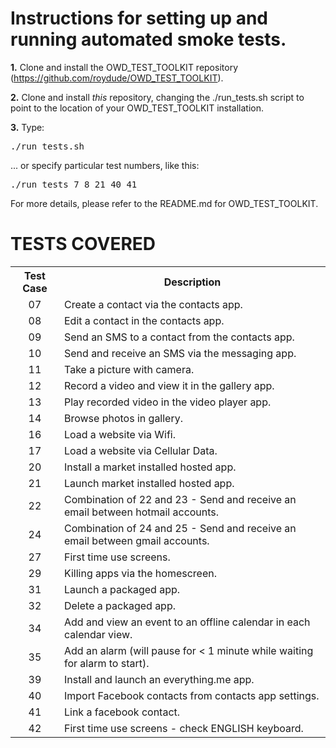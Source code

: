 Instructions for setting up and running automated smoke tests.
==============================================================

<b>1.</b> Clone and install the OWD_TEST_TOOLKIT repository (https://github.com/roydude/OWD_TEST_TOOLKIT).

<b>2.</b> Clone and install *this* repository, changing the ./run_tests.sh script to point to the location of your OWD_TEST_TOOLKIT installation.

<b>3.</b> Type:

<pre>
./run_tests.sh
</pre>

... or specify particular test numbers, like this:

<pre>
./run_tests 7 8 21 40 41
</pre>

For more details, please refer to the README.md for OWD_TEST_TOOLKIT.


<!--testcoverage-->
TESTS COVERED
=============
<table>
  <tr>
    <th>Test Case</th><th>Description</th>
  </tr>

  <tr>
    <td  align=center>07</td><td  align=left>Create a contact via the contacts app.</td>
  </tr>

  <tr>
    <td  align=center>08</td><td  align=left>Edit a contact in the contacts app.</td>
  </tr>

  <tr>
    <td  align=center>09</td><td  align=left>Send an SMS to a contact from the contacts app.</td>
  </tr>

  <tr>
    <td  align=center>10</td><td  align=left>Send and receive an SMS via the messaging app.</td>
  </tr>

  <tr>
    <td  align=center>11</td><td  align=left>Take a picture with camera.</td>
  </tr>

  <tr>
    <td  align=center>12</td><td  align=left>Record a video and view it in the gallery app.</td>
  </tr>

  <tr>
    <td  align=center>13</td><td  align=left>Play recorded video in the video player app.</td>
  </tr>

  <tr>
    <td  align=center>14</td><td  align=left>Browse photos in gallery.</td>
  </tr>

  <tr>
    <td  align=center>16</td><td  align=left>Load a website via Wifi.</td>
  </tr>

  <tr>
    <td  align=center>17</td><td  align=left>Load a website via Cellular Data.</td>
  </tr>

  <tr>
    <td  align=center>20</td><td  align=left>Install a market installed hosted app.</td>
  </tr>

  <tr>
    <td  align=center>21</td><td  align=left>Launch market installed hosted app.</td>
  </tr>

  <tr>
    <td  align=center>22</td><td  align=left>Combination of 22 and 23 - Send and receive an email between hotmail accounts.</td>
  </tr>

  <tr>
    <td  align=center>24</td><td  align=left>Combination of 24 and 25 - Send and receive an email between gmail accounts.</td>
  </tr>

  <tr>
    <td  align=center>27</td><td  align=left>First time use screens.</td>
  </tr>

  <tr>
    <td  align=center>29</td><td  align=left>Killing apps via the homescreen.</td>
  </tr>

  <tr>
    <td  align=center>31</td><td  align=left>Launch a packaged app.</td>
  </tr>

  <tr>
    <td  align=center>32</td><td  align=left>Delete a packaged app.</td>
  </tr>

  <tr>
    <td  align=center>34</td><td  align=left>Add and view an event to an offline calendar in each calendar view.</td>
  </tr>

  <tr>
    <td  align=center>35</td><td  align=left>Add an alarm (will pause for < 1 minute while waiting for alarm to start).</td>
  </tr>

  <tr>
    <td  align=center>39</td><td  align=left>Install and launch an everything.me app.</td>
  </tr>

  <tr>
    <td  align=center>40</td><td  align=left>Import Facebook contacts from contacts app settings.</td>
  </tr>

  <tr>
    <td  align=center>41</td><td  align=left>Link a facebook contact.</td>
  </tr>

  <tr>
    <td  align=center>42</td><td  align=left>First time use screens - check ENGLISH keyboard.</td>
  </tr>
</table>
